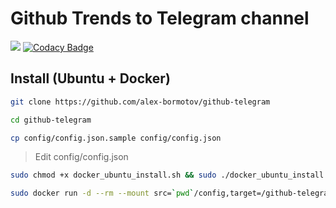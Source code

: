 # Github Trends to Telegram channel

![](https://github.com/alex-bormotov/github-telegram/workflows/Github-CICD/badge.svg)   [![Codacy Badge](https://app.codacy.com/project/badge/Grade/c1c1c58f3a1e488091aac12ae1d7127e)](https://www.codacy.com/manual/alex-bormotov/github-telegram?utm_source=github.com&amp;utm_medium=referral&amp;utm_content=alex-bormotov/github-telegram&amp;utm_campaign=Badge_Grade)

## Install (Ubuntu + Docker)

```bash
git clone https://github.com/alex-bormotov/github-telegram
```

```bash
cd github-telegram
```

```bash
cp config/config.json.sample config/config.json
```

> Edit config/config.json

```bash
sudo chmod +x docker_ubuntu_install.sh && sudo ./docker_ubuntu_install.sh
```

```bash
sudo docker run -d --rm --mount src=`pwd`/config,target=/github-telegram/config,type=bind skilfulll1/github-telegram:latest
```
